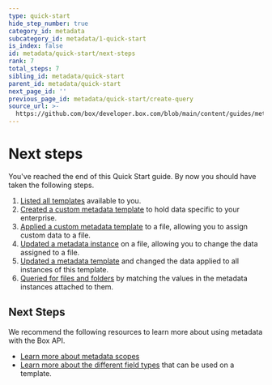 ```yaml
---
type: quick-start
hide_step_number: true
category_id: metadata
subcategory_id: metadata/1-quick-start
is_index: false
id: metadata/quick-start/next-steps
rank: 7
total_steps: 7
sibling_id: metadata/quick-start
parent_id: metadata/quick-start
next_page_id: ''
previous_page_id: metadata/quick-start/create-query
source_url: >-
  https://github.com/box/developer.box.com/blob/main/content/guides/metadata/1-quick-start/7-next-steps.md
---
```

# Next steps

You've reached the end of this Quick Start guide. By now you should have taken
the following steps.

1. [Listed all templates](g://metadata/quick-start/list-all/) available to you.
2. [Created a custom metadata template](g://metadata/quick-start/create-template/) to hold data specific to your enterprise.
3. [Applied a custom metadata template](g://metadata/quick-start/create-instance/) to a file, allowing you to assign custom data to a file.
4. [Updated a metadata instance](g://metadata/quick-start/update-instance/) on a file, allowing you to change the data assigned to a file.
5. [Updated a metadata template](g://metadata/quick-start/update-template/) and changed the data applied to all instances of this template.
6. [Queried for files and folders](g://metadata/quick-start/create-query/) by matching the values in the metadata instances attached to them.

## Next Steps

We recommend the following resources to learn more about using metadata with the
Box API.

* [Learn more about metadata scopes](g://metadata/scopes)
* [Learn more about the different field types](g://metadata/fields) that can be used on a template.